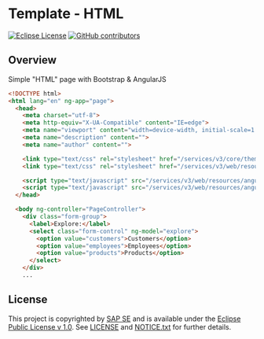 # Template - HTML

[![Eclipse License](http://img.shields.io/badge/license-Eclipse-brightgreen.svg)](LICENSE)
[![GitHub contributors](https://img.shields.io/github/contributors/dirigiblelabs/template-v3-html.svg)](https://github.com/dirigiblelabs/template-v3-html/graphs/contributors)


## Overview

Simple "HTML" page with Bootstrap & AngularJS
```html
<!DOCTYPE html>
<html lang="en" ng-app="page">
  <head>
    <meta charset="utf-8">
    <meta http-equiv="X-UA-Compatible" content="IE=edge">
    <meta name="viewport" content="width=device-width, initial-scale=1.0">
    <meta name="description" content="">
    <meta name="author" content="">

    <link type="text/css" rel="stylesheet" href="/services/v3/core/theme/bootstrap.min.css">
    <link type="text/css" rel="stylesheet" href="/services/v3/web/resources/font-awesome-4.7.0/css/font-awesome.min.css">

    <script type="text/javascript" src="/services/v3/web/resources/angular/1.4.7/angular.min.js"></script>
    <script type="text/javascript" src="/services/v3/web/resources/angular/1.4.7/angular-resource.min.js"></script>
  </head>

  <body ng-controller="PageController">
    <div class="form-group">
      <label>Explore:</label>
      <select class="form-control" ng-model="explore">
        <option value="customers">Customers</option>
        <option value="employees">Employees</option>
        <option value="products">Products</option>
      </select>
    </div>
    ...
```


## License

This project is copyrighted by [SAP SE](http://www.sap.com/) and is available under the [Eclipse Public License v 1.0](https://www.eclipse.org/legal/epl-v10.html). See [LICENSE](LICENSE) and [NOTICE.txt](NOTICE.txt) for further details.
